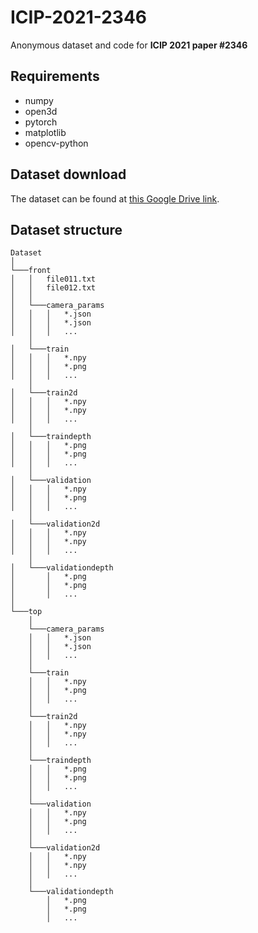 # ICIP-2021-2346
Anonymous dataset and code for **ICIP 2021 paper #2346**

## Requirements
- numpy
- open3d
- pytorch
- matplotlib
- opencv-python

## Dataset download
The dataset can be found at [this Google Drive link](https://drive.google.com/file/d/1725yyYnqmcurE-iT2wH7eorVatWn9PYR/view?usp=sharing).

## Dataset structure
```
Dataset   
│
└───front
│   │   file011.txt
│   │   file012.txt
│   │
│   └───camera_params
│   │   │   *.json
│   │   │   *.json
│   │   │   ...
    │
│   └───train
│   │   │   *.npy
│   │   │   *.png
│   │   │   ...
    │
│   └───train2d
│   │   │   *.npy
│   │   │   *.npy
│   │   │   ...
    │
│   └───traindepth
│   │   │   *.png
│   │   │   *.png
│   │   │   ...
    │
│   └───validation
│   │   │   *.npy
│   │   │   *.png
│   │   │   ...
    │
│   └───validation2d
│   │   │   *.npy
│   │   │   *.npy
│   │   │   ...
    │
│   └───validationdepth
│       │   *.png
│       │   *.png
│       │   ...
│   
└───top
    │
    └───camera_params
    │   │   *.json
    │   │   *.json
    │   │   ...
    │
    └───train
    │   │   *.npy
    │   │   *.png
    │   │   ...
    │
    └───train2d
    │   │   *.npy
    │   │   *.npy
    │   │   ...
    │
    └───traindepth
    │   │   *.png
    │   │   *.png
    │   │   ...
    │
    └───validation
    │   │   *.npy
    │   │   *.png
    │   │   ...
    │
    └───validation2d
    │   │   *.npy
    │   │   *.npy
    │   │   ...
    │
    └───validationdepth
        │   *.png
        │   *.png
        │   ...
```